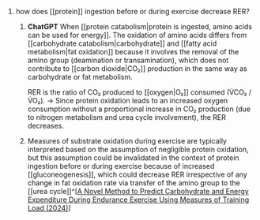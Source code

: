 1. how does [[protein]] ingestion before or during exercise decrease RER?
	1. **ChatGPT**
	   When [[protein catabolism|protein is ingested, amino acids can be used for energy]]. The oxidation of amino acids differs from [[carbohydrate catabolism|carbohydrate]] and [[fatty acid metabolism|fat oxidation]] because it involves the removal of the amino group (deamination or transamination), which does not contribute to [[carbon dioxide|CO₂]] production in the same way as carbohydrate or fat metabolism.
	   
	   RER is the ratio of CO₂ produced to [[oxygen|O₂]] consumed (V̇CO₂ / V̇O₂). → Since protein oxidation leads to an increased oxygen consumption without a proportional increase in CO₂ production (due to nitrogen metabolism and urea cycle involvement), the RER decreases.
	2. Measures of substrate oxidation during exercise are typically interpreted based on the assumption of negligible protein oxidation, but this assumption could be invalidated in the context of protein ingestion before or during exercise because of increased [[gluconeogenesis]], which could decrease RER irrespective of any change in fat oxidation rate via transfer of the amino group to the [[urea cycle]]^[[A Novel Method to Predict Carbohydrate and Energy Expenditure During Endurance Exercise Using Measures of Training Load (2024)](https://link.springer.com/article/10.1007/s40279-024-02131-z)]